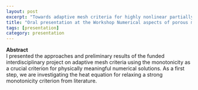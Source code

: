 ```yaml
---
layout: post
excerpt: "Towards adaptive mesh criteria for highly nonlinear partially saturated concrete" 
title: "Oral presentation at the Workshop Numerical aspects of porous media, TU Braunschweig"
tags: [presentation]
category: presentation
---
```


<b>Abstract</b><br>
I presented the approaches and preliminary results of the funded interdisciplinary project on adaptive mesh criteria using the monotonicity as a crucial criterion for physically meaningful numerical solutions. As a first step, we are investigating the heat equation for relaxing a strong monotonicity criterion from literature. 

